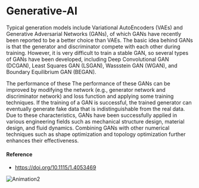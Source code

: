 # Generative-AI

  Typical generation models include Variational AutoEncoders (VAEs) and Generative Adversarial Networks (GANs), of which GANs have recently been reported to be a better choice than VAEs. The basic idea behind GANs is that the generator and discriminator compete with each other during training. However, it is very difficult to train a stable GAN, so several types of GANs have been developed, including Deep Convolutional GAN (DCGAN), Least Squares GAN (LSGAN), Wassstein GAN (WGAN), and Boundary Equilibrium GAN (BEGAN). 

  The performance of these The performance of these GANs can be improved by modifying the network (e.g., generator network and discriminator network) and loss function and applying some training techniques. If the training of a GAN is successful, the trained generator can eventually generate fake data that is indistinguishable from the real data. Due to these characteristics, GANs have been successfully applied in various engineering fields such as mechanical structure design, material design, and fluid dynamics. Combining GANs with other numerical techniques such as shape optimization and topology optimization further enhances their effectiveness.

#### Reference
-  https://doi.org/10.1115/1.4053469

![Animation2](https://github.com/dlt3/Generative-AI/assets/68214187/c661979a-cf9b-4497-ae11-28baaa68a5fc)
